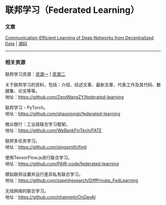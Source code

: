 # 联邦学习（Federated Learning）

### 文章

[Communication-Efficient Learning of Deep Networks from Decentralized Data](https://arxiv.org/abs/1602.05629) | [源码](https://github.com/roxanneluo/Federated-Learning)


---

### 相关资源

联邦学习资源：[资源一](https://github.com/tushar-semwal/awesome-federated-computing) | [资源二](https://github.com/timmers/awesome-federated-learning)

关于联邦学习的资料，包括：介绍、综述文章、最新文章、代表工作及其代码、数据集、论文等等。</br>
地址：https://github.com/ZeroWangZY/federated-learning

联邦学习 - PyTorch。</br>
地址：https://github.com/shaoxiongji/federated-learning


微众银行：工业级联合学习框架。</br>
地址：https://github.com/WeBankFinTech/FATE

联邦多任务学习。</br>
地址：https://github.com/gingsmith/fmtl

使用TensorFlow.js进行联合学习。</br>
地址：https://github.com/PAIR-code/federated-learning

模拟联邦设置并运行差异私有联合学习。</br>
地址：https://github.com/sapmlresearch/DiffPrivate_FedLearning

无线网络的联合学习。</br>
地址：https://github.com/nhatminh/OnDevAI
